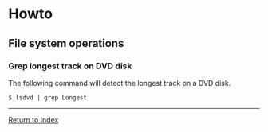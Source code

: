 # Howto

## File system operations

### Grep longest track on DVD disk

The following command will detect the longest track on a DVD disk.

```console
$ lsdvd | grep Longest
```

---
[Return to Index](../README.md)
